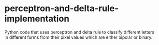 # perceptron-and-delta-rule-implementation
Python code that uses perceptron and delta rule to classify different letters in different forms from their pixel values which are either bipolar or binary.
